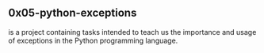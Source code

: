 ## 0x05-python-exceptions
is a project containing tasks intended to teach us the importance and usage of exceptions in the Python programming language.
